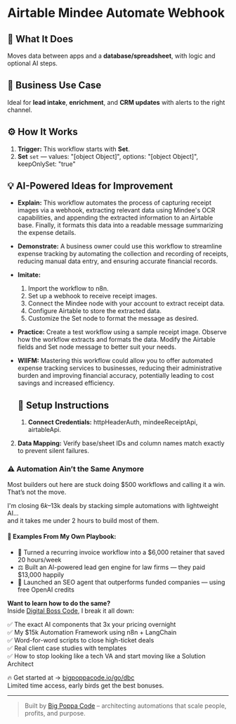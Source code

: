 # Airtable Mindee Automate Webhook
  ## 🚀 What It Does
  Moves data between apps and a **database/spreadsheet**, with logic and optional AI steps.
  
  ## 💼 Business Use Case
  Ideal for **lead intake**, **enrichment**, and **CRM updates** with alerts to the right channel.
  
  ## ⚙️ How It Works
  1. **Trigger:** This workflow starts with **Set**.
  2. **Set** `set` — values: "[object Object]", options: "[object Object]", keepOnlySet: "true"
  
  ## 💡 AI-Powered Ideas for Improvement
  - **Explain:** This workflow automates the process of capturing receipt images via a webhook, extracting relevant data using Mindee's OCR capabilities, and appending the extracted information to an Airtable base. Finally, it formats this data into a readable message summarizing the expense details.

- **Demonstrate:** A business owner could use this workflow to streamline expense tracking by automating the collection and recording of receipts, reducing manual data entry, and ensuring accurate financial records.

- **Imitate:** 
  1. Import the workflow to n8n.
  2. Set up a webhook to receive receipt images.
  3. Connect the Mindee node with your account to extract receipt data.
  4. Configure Airtable to store the extracted data.
  5. Customize the Set node to format the message as desired.

- **Practice:** Create a test workflow using a sample receipt image. Observe how the workflow extracts and formats the data. Modify the Airtable fields and Set node message to better suit your needs.

- **WIIFM:** Mastering this workflow could allow you to offer automated expense tracking services to businesses, reducing their administrative burden and improving financial accuracy, potentially leading to cost savings and increased efficiency.
  
  ## 🔧 Setup Instructions
  1. **Connect Credentials:** httpHeaderAuth, mindeeReceiptApi, airtableApi.
2. **Data Mapping:** Verify base/sheet IDs and column names match exactly to prevent silent failures.
  
### ⚠️ Automation Ain’t the Same Anymore

Most builders out here are stuck doing $500 workflows and calling it a win.  
That’s not the move.  

I'm closing $6k–$13k deals by stacking simple automations with lightweight AI...  
and it takes me under 2 hours to build most of them.

#### 🧠 Examples From My Own Playbook:
- 🔁 Turned a recurring invoice workflow into a $6,000 retainer that saved 20 hours/week  
- ⚖️ Built an AI-powered lead gen engine for law firms — they paid $13,000 happily  
- 🚀 Launched an SEO agent that outperforms funded companies — using free OpenAI credits  

**Want to learn how to do the same?**  
Inside [Digital Boss Code](https://bigpoppacode.io/go/dbc), I break it all down:

✅ The exact AI components that 3x your pricing overnight  
✅ My $15k Automation Framework using n8n + LangChain  
✅ Word-for-word scripts to close high-ticket deals  
✅ Real client case studies with templates  
✅ How to stop looking like a tech VA and start moving like a Solution Architect  

🔥 Get started at → [bigpoppacode.io/go/dbc](https://bigpoppacode.io/go/dbc)  
Limited time access, early birds get the best bonuses.

---
> Built by [Big Poppa Code](https://bigpoppacode.io) – architecting automations that scale people, profits, and purpose.
  